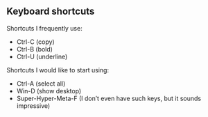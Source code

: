 ## Keyboard shortcuts
Shortcuts I frequently use: 
- Ctrl-C (copy)
- Ctrl-B (bold)
- Ctrl-U (underline)

Shortcuts I would like to start using: 
- Ctrl-A (select all)
- Win-D (show desktop)
- Super-Hyper-Meta-F (I don’t even have such keys, but it sounds impressive)
